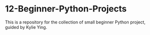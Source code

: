 # 12-Beginner-Python-Projects
 This is a repository for the collection of small beginner Python project, guided by Kylie Ying.

